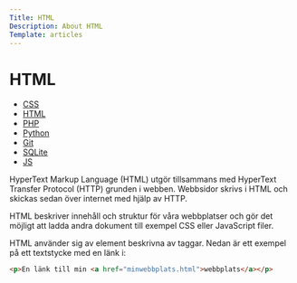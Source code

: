 ```yaml
---
Title: HTML
Description: About HTML
Template: articles
---
```


# HTML

  <aside class="sidebar">
      <ul>
        <li><a href="css">CSS</a></li>
        <li><a href="html">HTML</a></li>
        <li><a href="php">PHP</a></li>
        <li><a href="python">Python</a></li>
        <li><a href="git">Git</a></li>
        <li><a href="sqlite">SQLite</a></li>
        <li><a href="javascript">JS</a></li>
      </ul>
  </aside>

HyperText Markup Language (HTML) utgör tillsammans med HyperText Transfer Protocol (HTTP) grunden i webben. Webbsidor skrivs i HTML och skickas sedan över internet med hjälp av HTTP.

HTML beskriver innehåll och struktur för våra webbplatser och gör det möjligt att ladda andra dokument till exempel CSS eller JavaScript filer.

HTML använder sig av element beskrivna av taggar. Nedan är ett exempel på ett textstycke med en länk i:

```html
<p>En länk till min <a href="minwebbplats.html">webbplats</a></p>
```
